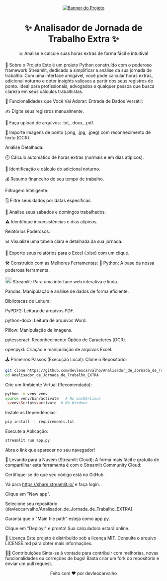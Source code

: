 <div align="center">
<a href="https://hgysmhc4hnktm5svteurqg.streamlit.app/" target="_blank">
<img src="https://via.placeholder.com/800x200.png?text=✨+ANALISADOR+DE+JORNADA+DE+TRABALHO+EXTRA+✨" alt="Banner do Projeto">
</a>
<h1>✨ Analisador de Jornada de Trabalho Extra ✨</h1>
<p>📊 Analise e calcule suas horas extras de forma fácil e intuitiva!</p>
</div>

🌟 Sobre o Projeto
Este é um projeto Python construído com o poderoso framework Streamlit, dedicado a simplificar a análise da sua jornada de trabalho. Com uma interface amigável, você pode calcular horas extras, adicional noturno e obter insights valiosos a partir dos seus registros de ponto. Ideal para profissionais, advogados e qualquer pessoa que busca clareza em seus cálculos trabalhistas.

🚀 Funcionalidades que Você Vai Adorar:
Entrada de Dados Versátil:

✍️ Digite seus registros manualmente.

📂 Faça upload de arquivos: .txt, .docx, .pdf.

📸 Importe imagens de ponto (.png, .jpg, .jpeg) com reconhecimento de texto (OCR).

Análise Detalhada:

⏱️ Cálculo automático de horas extras (normais e em dias atípicos).

🌙 Identificação e cálculo do adicional noturno.

💰 Resumo financeiro do seu tempo de trabalho.

Filtragem Inteligente:

🗓️ Filtre seus dados por datas específicas.

📅 Analise seus sábados e domingos trabalhados.

⚠️ Identifique inconsistências e dias atípicos.

Relatórios Poderosos:

📊 Visualize uma tabela clara e detalhada da sua jornada.

💾 Exporte seus relatórios para o Excel (.xlsx) com um clique.

🛠️ Construído com as Melhores Ferramentas:
🐍 Python: A base da nossa poderosa ferramenta.

<img src="https://streamlit.io/images/brand/streamlit-mark-color.svg" alt="Streamlit" width="20"> Streamlit: Para uma interface web interativa e linda.

Pandas: Manipulação e análise de dados de forma eficiente.

Bibliotecas de Leitura:

PyPDF2: Leitura de arquivos PDF.

python-docx: Leitura de arquivos Word.

Pillow: Manipulação de imagens.

pytesseract: Reconhecimento Óptico de Caracteres (OCR).

openpyxl: Criação e manipulação de arquivos Excel.

🕹️ Primeiros Passos (Execução Local):
Clone o Repositório:
```bash
git clone https://github.com/devleocarvalho/Analisador_de_Jornada_de_Trabalho_EXTRA.git
cd Analisador_de_Jornada_de_Trabalho_EXTRA
```

Crie um Ambiente Virtual (Recomendado):
```bash
python -m venv venv
source venv/bin/activate   # No macOS/Linux
.\venv\Scripts\activate  # No Windows
```

Instale as Dependências:
```bash
pip install -r requirements.txt
```

Execute a Aplicação:
```bash
streamlit run app.py
```
Abra o link que aparecer no seu navegador!

🚀 Levando para a Nuvem (Streamlit Cloud):
A forma mais fácil e gratuita de compartilhar esta ferramenta é com o Streamlit Community Cloud:

Certifique-se de que seu código está no GitHub.

Vá para https://share.streamlit.io/ e faça login.

Clique em "New app".

Selecione seu repositório (devleocarvalho/Analisador_de_Jornada_de_Trabalho_EXTRA).

Garanta que o "Main file path" esteja como app.py.

Clique em "Deploy!" e pronto! Sua calculadora estará online.

📜 Licença
Este projeto é distribuído sob a licença MIT. Consulte o arquivo LICENSE.md para obter mais informações.

🧑‍💻 Contribuições
Sinta-se à vontade para contribuir com melhorias, novas funcionalidades ou correções de bugs! Basta criar um fork do repositório e enviar um pull request.

<div align="center">
Feito com ❤️ por devleocarvalho
</div>
